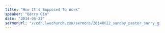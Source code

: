 ```yaml
---
title: "How It’s Supposed To Work"
speaker: "Barry Gin"
date: "2014-06-22"
sermonUrl: "//cdn.lwechurch.com/sermons/20140622_sunday_pastor_barry_gin_how_it's_supposed_to_work.mp3"
---
```

